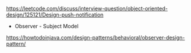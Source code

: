 https://leetcode.com/discuss/interview-question/object-oriented-design/125121/Design-push-notification
- Observer - Subject Model

https://howtodoinjava.com/design-patterns/behavioral/observer-design-pattern/
